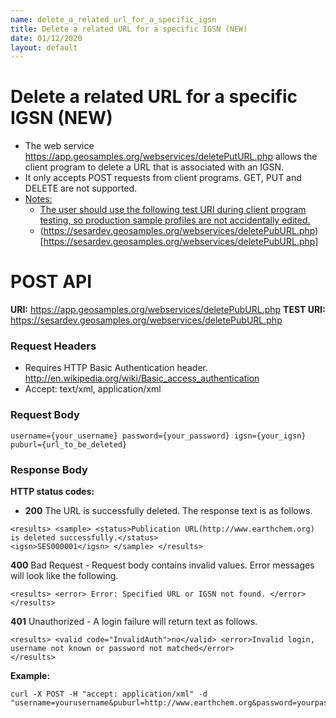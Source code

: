 ```yaml
---
name: delete_a_related_url_for_a_specific_igsn
title: Delete a related URL for a specific IGSN (NEW)
date: 01/12/2020
layout: default
---
```


# Delete a related URL for a specific IGSN (NEW)
- The web service https://app.geosamples.org/webservices/deletePutURL.php allows the client program to delete a URL that is associated with an IGSN.
- It only accepts POST requests from client programs. GET, PUT and DELETE are not supported.
- <ins>Notes:</ins>
  - <ins>The user should use the following test URI during client program testing, so production sample profiles are not accidentally edited.</ins>
  - (https://sesardev.geosamples.org/webservices/deletePubURL.php)[https://sesardev.geosamples.org/webservices/deletePubURL.php]

# POST API
**URI:** https://app.geosamples.org/webservices/deletePubURL.php **TEST URI:** https://sesardev.geosamples.org/webservices/deletePubURL.php
### Request Headers
- Requires HTTP Basic Authentication header. http://en.wikipedia.org/wiki/Basic_access_authentication
- Accept: text/xml, application/xml
### Request Body
```
username={your_username} password={your_password} igsn={your_igsn} puburl={url_to_be_deleted}
```
### Response Body
**HTTP status codes:**
- **200** The URL is successfully deleted. The response text is as follows.
```
<results> <sample> <status>Publication URL(http://www.earthchem.org) is deleted successfully.</status>
<igsn>SES000001</igsn> </sample> </results>
```
**400** Bad Request - Request body contains invalid values. Error messages will look like the following.
```
<results> <error> Error: Specified URL or IGSN not found. </error> </results>
```
**401** Unauthorized - A login failure will return text as follows.
```
<results> <valid code="InvalidAuth">no</valid> <error>Invalid login, username not known or password not matched</error> 
</results>
```

**Example:**

```
curl -X POST -H "accept: application/xml" -d
"username=yourusername&puburl=http://www.earthchem.org&password=yourpassword&igsn=SES000001";
```
